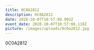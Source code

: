 ```yaml
---
title: 0C0A2812
description: 0C0A2812
date: 2020-10-07T10:57:08.092Z
event_date: 2020-10-07T10:57:08.118Z
picture: /images/uploads/0c0a2812.jpg
---
```

0C0A2812